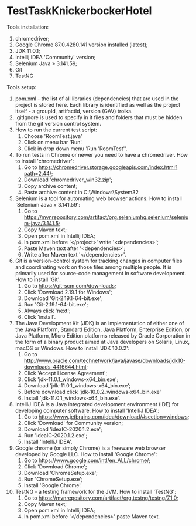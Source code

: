 # TestTaskKnickerbockerHotel

Tools installation:
1. chromedriver;
2. Google Chrome 87.0.4280.141 version installed (latest);
3. JDK 11.0.1;
4. Intellij IDEA 'Community' version;
5. Selenium Java » 3.141.59;
6. Git
7. TestNG

Tools setup:
1. pom.xml - the list of all libraries (dependencies) that are used in the project is stored here. Each library
   is identified as well as the project itself - a groupId, artifactId, version (GAV) troika.
2. .gitIgnore is used to specify in it files and folders that must be hidden from the git version control system.
3. How to run the current test script:
    1) Choose 'RoomTest.java'
    2) Click on menu bar 'Run'.
    3) Click in drop down menu 'Run 'RoomTest''.
4. To run tests in Chrome or newer you need to have a chromedriver.
   How to install 'chromedriver':
    1) Go to https://chromedriver.storage.googleapis.com/index.html?path=2.44/;
    2) Download 'chromedriver_win32.zip';
    3) Copy archive content;
    4) Paste archive content in C:\Windows\System32
5. Selenium is a tool for automating web browser actions.
   How to install 'Selenium Java » 3.141.59':
    1) Go to https://mvnrepository.com/artifact/org.seleniumhq.selenium/selenium-java/3.141.5;
    2) Copy Maven text;
    3) Open pom.xml in Intellij IDEA;
    4) In pom.xml before '</project\>' write '<dependencies\>';
    5) Paste Maven text after '<dependencies\>';
    6) Write after Maven text '</dependencies\>'.
6. Git is a version-control system for tracking changes in computer files and coordinating work on those files
   among multiple people. It is primarily used for source-code management in software development.
   How to install 'Git':
    1) Go to https://git-scm.com/downloads;
    2) Click 'Download 2.19.1 for Windows';
    3) Download 'Git-2.19.1-64-bit.exe';
    4) Run 'Git-2.19.1-64-bit.exe';
    3) Always click 'next';
    4) Click 'install'.
7. The Java Development Kit (JDK) is an implementation of either one of the Java Platform, Standard Edition, Java Platform,
   Enterprise Edition, or Java Platform, Micro Edition platforms released by Oracle Corporation
   in the form of a binary product aimed at Java developers on Solaris, Linux, macOS or Windows.
   How to install 'JDK 10.0.2':
    1) Go to http://www.oracle.com/technetwork/java/javase/downloads/jdk10-downloads-4416644.html;
    2) Click 'Accept License Agreement';
    3) Click 'jdk-11.0.1_windows-x64_bin.exe';
    4) Download 'jdk-11.0.1_windows-x64_bin.exe';
    5) Before download click 'jdk-10.0.2_windows-x64_bin.exe'
    6) Install 'jdk-11.0.1_windows-x64_bin.exe'.
8. IntelliJ IDEA is a Java integrated development environment (IDE) for developing computer software.
   How to install 'IntelliJ IDEA':
    1) Go to https://www.jetbrains.com/idea/download/#section=windows;
    2) Click 'Download' for Community version;
    3) Download 'ideaIC-2020.1.2.exe';
    4) Run 'ideaIC-2020.1.2.exe';
    5) Install 'IntelliJ IDEA'.
9. Google chrome (or simply Chrome) is a freeware web browser developed by Google LLC.
   How to install 'Google Chrome':
    1) Go to https://www.google.com/intl/en_ALL/chrome/;
    2) Click 'Download Chrome';
    3) Download 'ChromeSetup.exe';
    4) Run 'ChromeSetup.exe';
    5) Install 'Google Chrome'.
10. TestNG - a testing framework for the JVM.
    How to install 'TestNG':
    1) Go to https://mvnrepository.com/artifact/org.testng/testng/7.1.0;
    2) Copy Maven text;
    3) Open pom.xml in Intellij IDEA;
    4) In pom.xml before '</dependencies\>' paste Maven text.
